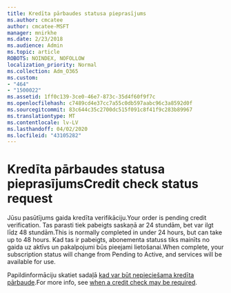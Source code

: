 ```yaml
---
title: Kredīta pārbaudes statusa pieprasījums
ms.author: cmcatee
author: cmcatee-MSFT
manager: mnirkhe
ms.date: 2/23/2018
ms.audience: Admin
ms.topic: article
ROBOTS: NOINDEX, NOFOLLOW
localization_priority: Normal
ms.collection: Adm_O365
ms.custom:
- "464"
- "1500022"
ms.assetid: 1ff0c139-3ce0-46e7-873c-35d4f60f9f7c
ms.openlocfilehash: c7489cd4e37cc7a55c0db597aabc96c3a8592d0f
ms.sourcegitcommit: 83c644c35c2700dc515f091c8f41f9c283b89967
ms.translationtype: MT
ms.contentlocale: lv-LV
ms.lasthandoff: 04/02/2020
ms.locfileid: "43105282"
---
```

# <a name="credit-check-status-request"></a><span data-ttu-id="0e25b-102">Kredīta pārbaudes statusa pieprasījums</span><span class="sxs-lookup"><span data-stu-id="0e25b-102">Credit check status request</span></span>

<span data-ttu-id="0e25b-103">Jūsu pasūtījums gaida kredīta verifikāciju.</span><span class="sxs-lookup"><span data-stu-id="0e25b-103">Your order is pending credit verification.</span></span> <span data-ttu-id="0e25b-104">Tas parasti tiek pabeigts saskaņā ar 24 stundām, bet var ilgt līdz 48 stundām.</span><span class="sxs-lookup"><span data-stu-id="0e25b-104">This is normally completed in under 24 hours, but can take up to 48 hours.</span></span> <span data-ttu-id="0e25b-105">Kad tas ir pabeigts, abonementa statuss tiks mainīts no gaida uz aktīvs un pakalpojumi būs pieejami lietošanai.</span><span class="sxs-lookup"><span data-stu-id="0e25b-105">When complete, your subscription status will change from Pending to Active, and services will be available for use.</span></span>

<span data-ttu-id="0e25b-106">Papildinformāciju skatiet sadaļā [kad var būt nepieciešama kredīta pārbaude](https://docs.microsoft.com/microsoft-365/commerce/billing-and-payments/pay-for-your-subscription?view=o365-worldwide#pay-by-invoice-check-or-eft).</span><span class="sxs-lookup"><span data-stu-id="0e25b-106">For more info, see [when a credit check may be required](https://docs.microsoft.com/microsoft-365/commerce/billing-and-payments/pay-for-your-subscription?view=o365-worldwide#pay-by-invoice-check-or-eft).</span></span>
